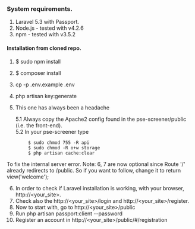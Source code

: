 ### System requirements.

1. Laravel 5.3 with Passport.
2. Node.js - tested with v4.2.6
3. npm - tested with v3.5.2

#### Installation from cloned repo.

1. $ sudo npm install
2. $ composer install
3. cp -p .env.example .env
4. php artisan key:generate
5. This one has always been a headache
	
	5.1 Always copy the Apache2 config found in the pse-screener/public (i.e. the front-end).	
	5.2 In your pse-screener type
```
		$ sudo chmod 755 -R api
		$ sudo chmod -R o+w storage
		$ php artisan cache:clear
```
To fix the internal server error.
Note: 6, 7 are now optional since Route '/' already redirects to /public. So if you want to follow, change it to return view('welcome');

6. In order to check if Laravel installation is working, with your browser, http://<your_site>.
7. Check also the http://<your_site>/login and http://<your_site>/register.
8. Now to start with, go to http://<your_site>/public
9. Run php artisan passport:client --password
10. Register an account in http://<your_site>/public/#/registration